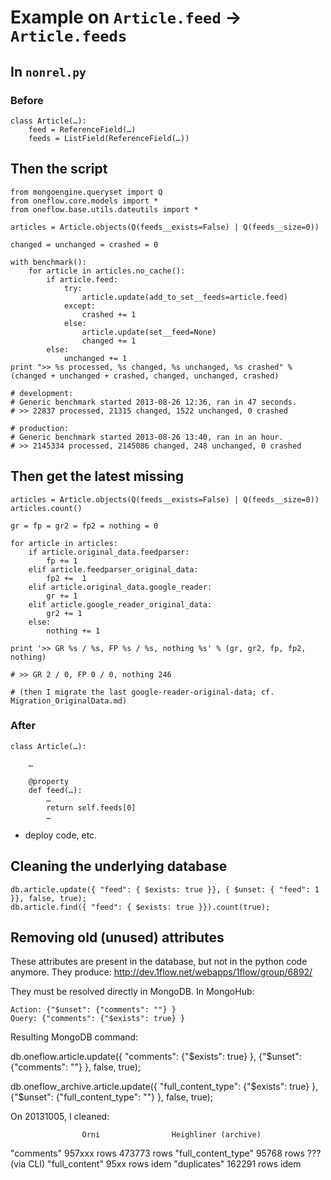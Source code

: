 
# Example on `Article.feed` -> `Article.feeds`

## In `nonrel.py`

### Before

    class Article(…):
        feed = ReferenceField(…)
        feeds = ListField(ReferenceField(…))

## Then the script

    from mongoengine.queryset import Q
    from oneflow.core.models import *
    from oneflow.base.utils.dateutils import *

    articles = Article.objects(Q(feeds__exists=False) | Q(feeds__size=0))

    changed = unchanged = crashed = 0

    with benchmark():
        for article in articles.no_cache():
            if article.feed:
                try:
                    article.update(add_to_set__feeds=article.feed)
                except:
                    crashed += 1
                else:
                    article.update(set__feed=None)
                    changed += 1
            else:
                unchanged += 1
    print ">> %s processed, %s changed, %s unchanged, %s crashed" % (changed + unchanged + crashed, changed, unchanged, crashed)

    # development:
    # Generic benchmark started 2013-08-26 12:36, ran in 47 seconds.
    # >> 22837 processed, 21315 changed, 1522 unchanged, 0 crashed

    # production:
    # Generic benchmark started 2013-08-26 13:40, ran in an hour.
    # >> 2145334 processed, 2145086 changed, 248 unchanged, 0 crashed

## Then get the latest missing

    articles = Article.objects(Q(feeds__exists=False) | Q(feeds__size=0))
    articles.count()

    gr = fp = gr2 = fp2 = nothing = 0

    for article in articles:
        if article.original_data.feedparser:
            fp += 1
        elif article.feedparser_original_data:
            fp2 +=  1
        elif article.original_data.google_reader:
            gr += 1
        elif article.google_reader_original_data:
            gr2 += 1
        else:
            nothing += 1

    print '>> GR %s / %s, FP %s / %s, nothing %s' % (gr, gr2, fp, fp2, nothing)

    # >> GR 2 / 0, FP 0 / 0, nothing 246

    # (then I migrate the last google-reader-original-data; cf. Migration_OriginalData.md)


### After

    class Article(…):

        …

        @property
        def feed(…):
            …
            return self.feeds[0]
            …

- deploy code, etc.

## Cleaning the underlying database

    db.article.update({ "feed": { $exists: true }}, { $unset: { "feed": 1 }}, false, true);
    db.article.find({ "feed": { $exists: true }}).count(true);





## Removing old (unused) attributes

These attributes are present in the database, but not in the python code anymore.
They produce: http://dev.1flow.net/webapps/1flow/group/6892/

They must be resolved directly in MongoDB. In MongoHub:

    Action: {"$unset": {"comments": ""} }
    Query: {"comments": {"$exists": true} }

Resulting MongoDB command:

db.oneflow.article.update({
    "comments": {"$exists": true} },
    {"$unset": {"comments": ""} },
    false, true);

db.oneflow_archive.article.update({
    "full_content_type": {"$exists": true} },
    {"$unset": {"full_content_type": ""} },
    false, true);


On 20131005, I cleaned:

                    Orni                Heighliner (archive)
"comments"          957xxx rows         473773 rows
"full_content_type" 95768 rows          ??? (via CLI)
"full_content"      95xx rows           idem
"duplicates"        162291 rows         idem
